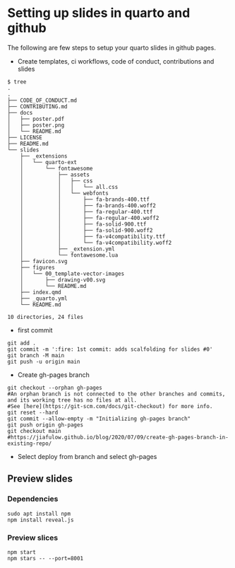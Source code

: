 # Setting up slides in quarto and github
The following are few steps to setup your quarto slides in github pages.

*  Create templates, ci workflows, code of conduct, contributions and slides
```
$ tree 
.
.
├── CODE_OF_CONDUCT.md
├── CONTRIBUTING.md
├── docs
│   ├── poster.pdf
│   ├── poster.png
│   └── README.md
├── LICENSE
├── README.md
└── slides
    ├── _extensions
    │   └── quarto-ext
    │       └── fontawesome
    │           ├── assets
    │           │   ├── css
    │           │   │   └── all.css
    │           │   └── webfonts
    │           │       ├── fa-brands-400.ttf
    │           │       ├── fa-brands-400.woff2
    │           │       ├── fa-regular-400.ttf
    │           │       ├── fa-regular-400.woff2
    │           │       ├── fa-solid-900.ttf
    │           │       ├── fa-solid-900.woff2
    │           │       ├── fa-v4compatibility.ttf
    │           │       └── fa-v4compatibility.woff2
    │           ├── _extension.yml
    │           └── fontawesome.lua
    ├── favicon.svg
    ├── figures
    │   └── 00_template-vector-images
    │       ├── drawing-v00.svg
    │       └── README.md
    ├── index.qmd
    ├── _quarto.yml
    └── README.md

10 directories, 24 files
```


* first commit
```
git add .
git commit -m ':fire: 1st commit: adds scalfolding for slides #0'
git branch -M main
git push -u origin main
```

* Create gh-pages branch
```
git checkout --orphan gh-pages 
#An orphan branch is not connected to the other branches and commits, and its working tree has no files at all. 
#See [here](https://git-scm.com/docs/git-checkout) for more info.
git reset --hard
git commit --allow-empty -m "Initializing gh-pages branch"
git push origin gh-pages
git checkout main
#https://jiafulow.github.io/blog/2020/07/09/create-gh-pages-branch-in-existing-repo/
```

* Select deploy from branch and select gh-pages

## Preview slides

### Dependencies
```
sudo apt install npm
npm install reveal.js
```

### Preview slices
```
npm start
npm stars -- --port=8001
```
